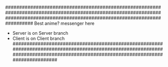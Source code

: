 ##################################################################################################################################################################################
Best anime? messenger here
* Server is on Server branch
* Client is on Client branch
##################################################################################################################################################################################
